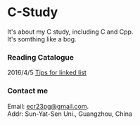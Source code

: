 # C-Study
It's about my C study, including C and Cpp.  
It's somthing like a bog.  

### Reading Catalogue
2016/4/5 [Tips for linked list](https://github.com/ECer23/C-Study/issues/2)  

### Contact me  
Email: ecr23pg@gmail.com.  
Addr: Sun-Yat-Sen Uni., Guangzhou, China
